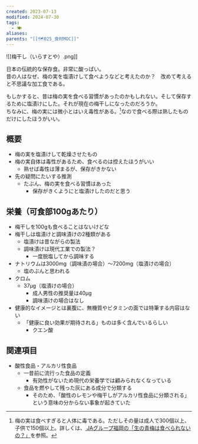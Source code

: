 ```yaml
---
created: 2023-07-13
modified: 2024-07-30
tags:
  - 🍽️
aliases: 
parents: "[[🗺️025_食材MOC]]"
---
```

![[梅干し（いらすとや）.png]]

日本の伝統的な保存食。非常に酸っぱい。  
昔の人はなぜ、梅の実を塩漬けして食べようなどと考えたのか？　改めて考えると不思議な加工食である。

もしかすると、昔は梅の実を食べる習慣があったのかもしれない。そして保存するために塩漬けにした。それが現在の梅干しになったのだろうか。  
ちなみに、梅の実には微小とはいえ毒性がある。[^生の青梅の毒性]なので食べる際は熟したものだけにしたほうがいい。

[^生の青梅の毒性]: 梅の実は食べすぎると人体に毒である。ただしその量は成人で300個以上、子供で150個以上。詳しくは、[ JAグループ福岡の「生の青梅は食べられないの？」](https://www.ja-gp-fukuoka.jp/archives/akiba/2682/)を参照。

## 概要
- 梅の実を塩漬けして乾燥させたもの
- 梅の実自体は毒性があるため、食べるのは控えたほうがいい
	- 熟せば毒性は薄まるが、保存がきかない
- 先の疑問にたいする推測
	- たぶん、梅の実を食べる習慣はあった
		- 保存がきくようにと塩漬けしたのだと思う

## 栄養（可食部100gあたり）
- 梅干しを100gも食べることはないけどな
- 梅干しは塩漬けと調味漬けの2種類がある
	- 塩漬けは昔ながらの製法
	- 調味漬けは現代工業での製法？
		- 一度脱塩してから調味する
- ナトリウムは3000mg（調味漬の場合）～7200mg（塩漬けの場合） 
	- 塩のぶんと思われる
- クロム
	- 37μg（塩漬けの場合）
		- 成人男性の推奨量は40μg
		- 調味漬けの場合はなし
- 健康的なイメージとは裏腹に、無機質やビタミンの面では特筆する内容はない
	- 「健康に良い効果が期待される」ものは多く含んでいるらしい
		- クエン酸

## 関連項目
- 酸性食品・アルカリ性食品
	- 一昔前に流行った食品の定義
		- 有効性がないため現代の栄養学では顧みられなくなっている
	- 食品を燃やして残った灰にある成分で分類する
		- そのため、「酸性のレモンや梅干しがアルカリ性食品に分類される」という意味の分からない事象が起きていた